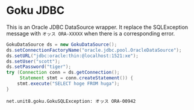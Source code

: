 # Goku JDBC

This is an Oracle JDBC DataSource wrapper.
It replace the SQLException message with `オッス ORA-XXXXX` when there is a corresponding error.

```java
GokuDataSource ds = new GokuDataSource();
ds.setConnectionFactoryName("oracle.jdbc.pool.OracleDataSource");
ds.setURL("jdbc:oracle:thin:@localhost:1521:xe");
ds.setUser("scott");
ds.setPassword("tiger");
try (Connection conn = ds.getConnection();
     Statement stmt = conn.createStatement()) {
    stmt.execute("SELECT hoge FROM huga");
}
```

```
net.unit8.goku.GokuSQLException: オッス ORA-00942

```
